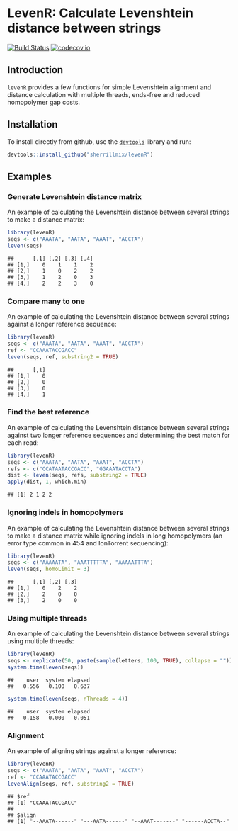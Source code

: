 # LevenR: Calculate Levenshtein distance between strings

[![Build Status](https://travis-ci.org/sherrillmix/levenR.svg?branch=master)](https://travis-ci.org/sherrillmix/levenR)
[![codecov.io](https://codecov.io/github/sherrillmix/levenR/coverage.svg?branch=master)](https://codecov.io/github/sherrillmix/levenR?branch=master)

## Introduction

`levenR` provides a few functions for simple Levenshtein alignment and distance calculation with multiple threads, ends-free and reduced homopolymer gap costs.

## Installation
To install directly from github, use the [<code>devtools</code>](https://github.com/hadley/devtools) library and run:

```r
devtools::install_github("sherrillmix/levenR")
```

## Examples

### Generate Levenshtein distance matrix

An example of calculating the Levenshtein distance between several strings to make a distance matrix:

```r
library(levenR)
seqs <- c("AAATA", "AATA", "AAAT", "ACCTA")
leven(seqs)
```

```
##      [,1] [,2] [,3] [,4]
## [1,]    0    1    1    2
## [2,]    1    0    2    2
## [3,]    1    2    0    3
## [4,]    2    2    3    0
```

### Compare many to one

An example of calculating the Levenshtein distance between several strings against a longer reference sequence:

```r
library(levenR)
seqs <- c("AAATA", "AATA", "AAAT", "ACCTA")
ref <- "CCAAATACCGACC"
leven(seqs, ref, substring2 = TRUE)
```

```
##      [,1]
## [1,]    0
## [2,]    0
## [3,]    0
## [4,]    1
```

### Find the best reference

An example of calculating the Levenshtein distance between several strings against two longer reference sequences and determining the best match for each read:

```r
library(levenR)
seqs <- c("AAATA", "AATA", "AAAT", "ACCTA")
refs <- c("CCATAATACCGACC", "GGAAATACCTA")
dist <- leven(seqs, refs, substring2 = TRUE)
apply(dist, 1, which.min)
```

```
## [1] 2 1 2 2
```

### Ignoring indels in homopolymers
An example of calculating the Levenshtein distance between several strings to make a distance matrix while ignoring indels in long homopolymers (an error type common in 454 and IonTorrent sequencing):

```r
library(levenR)
seqs <- c("AAAAATA", "AAATTTTTA", "AAAAATTTA")
leven(seqs, homoLimit = 3)
```

```
##      [,1] [,2] [,3]
## [1,]    0    2    2
## [2,]    2    0    0
## [3,]    2    0    0
```

### Using multiple threads 
An example of calculating the Levenshtein distance between several strings using multiple threads:

```r
library(levenR)
seqs <- replicate(50, paste(sample(letters, 100, TRUE), collapse = ""))
system.time(leven(seqs))
```

```
##    user  system elapsed 
##   0.556   0.100   0.637
```

```r
system.time(leven(seqs, nThreads = 4))
```

```
##    user  system elapsed 
##   0.158   0.000   0.051
```


### Alignment

An example of aligning strings against a longer reference:

```r
library(levenR)
seqs <- c("AAATA", "AATA", "AAAT", "ACCTA")
ref <- "CCAAATACCGACC"
levenAlign(seqs, ref, substring2 = TRUE)
```

```
## $ref
## [1] "CCAAATACCGACC"
## 
## $align
## [1] "--AAATA------" "---AATA------" "--AAAT-------" "------ACCTA--"
```



